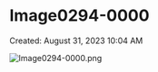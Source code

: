# Image0294-0000

Created: August 31, 2023 10:04 AM

![Image0294-0000.png](Image0294-0000%20faf5e03fcaab4345aec00a49c7ee0547/Image0294-0000.png)